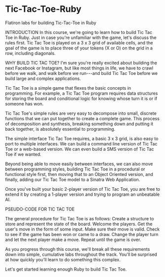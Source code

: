 # Tic-Tac-Toe-Ruby
Flatiron labs for building Tic-Tac-Toe in Ruby

INTRODUCTION
In this course, we're going to learn how to build Tic Tac Toe in Ruby. Just in case you're unfamiliar with the game, let's discuss the rules first. Tic Tac Toe is played on a 3 x 3 grid of available cells, and the goal of the game is to place three of your tokens (X or O) on the grid in a row, including diagonals.

WHY BUILD TIC TAC TOE?
I'm sure you're really excited about building the next Facebook or Instagram, but like most things in life, we have to crawl before we walk, and walk before we run---and build Tic Tac Toe before we build large and complex applications.

Tic Tac Toe is a simple game that flexes the basic concepts in programming. For example, a Tic Tac Toe program requires data structures for storing the board and conditional logic for knowing whose turn it is or if someone has won.

Tic Tac Toe's simple rules are very easy to decompose into small, discrete functions that we can put together to create a complete game. This process of decomposition and synthesis, breaking something down and putting it back together, is absolutely essential to programming.

The simple interface Tic Tac Toe requires, a basic 3 x 3 grid, is also easy to port to multiple interfaces. We can build a command line version of Tic Tac Toe or a web-based version. We can even build a SMS version of Tic Tac Toe if we wanted.

Beyond being able to move easily between interfaces, we can also move between programming styles, building Tic Tac Toe in a procedural or functional style first, then moving that to an Object Oriented version, and finally, adding our Tic Tac Toe model to a Sinatra Web Application.

Once you've built your basic 2-player version of Tic Tac Toe, you are free to extend it by creating a 1-player version and trying to program an unbeatable AI.

PSEUDO-CODE FOR TIC TAC TOE

The general procedure for Tic Tac Toe is as follows:
Create a structure to store and represent the state of the board.
Welcome the players.
Get the user's move in the form of some input.
Make sure their move is valid.
Check to see if the game has been won or came to a draw.
Change the player turn and let the next player make a move.
Repeat until the game is over.

As you progress through this course, we'll break all these requirements down into simple, cumulative labs throughout the track. You'll be surprised at how quickly you'll learn to do something this complex.

Let's get started learning enough Ruby to build Tic Tac Toe.
